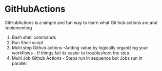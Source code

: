# GitHubActions
GitHubActions is a simple and fun way to learn what Git hub actions are and implementing 
1. Bash shell commands
2. Run Shell script
3. Multi step Github actions -Adding value by logically organizing your workflows - If things fail its easier to troubleshoot the step.
4. Multi Job Github Actions - Steps run in sequence but Jobs run in parallel. 
